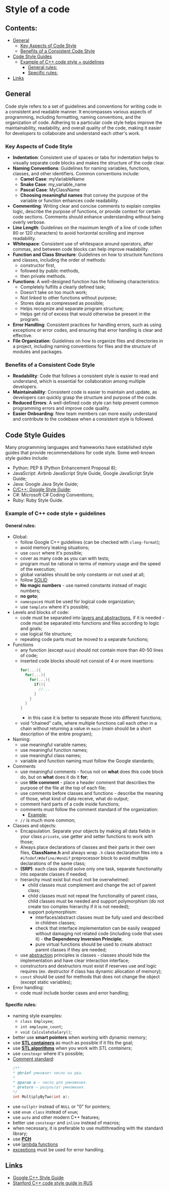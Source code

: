 # Style of a code

## Contents:

- [General](#general)
  - [Key Aspects of Code Style](#key-aspects-of-code-style)
  - [Benefits of a Consistent Code Style](#benefits-of-a-consistent-code-style)
- [Code Style Guides](#code-style-guides)
  - [Example of C++ code style + guidelines](#example-of-c-code-style--guidelines)
    - [General rules:](#general-rules)
    - [Specific rules:](#specific-rules)
- [Links](#links)


## General
Code style refers to a set of guidelines and conventions for writing code in a consistent and readable manner. It encompasses various aspects of programming, including formatting, naming conventions, and the organization of code. Adhering to a particular code style helps improve the maintainability, readability, and overall quality of the code, making it easier for developers to collaborate and understand each other's work.

### Key Aspects of Code Style
- **Indentation**: Consistent use of spaces or tabs for indentation helps to visually separate code blocks and makes the structure of the code clear. 
- **Naming Conventions**: Guidelines for naming variables, functions, classes, and other identifiers. Common conventions include:
  - **Camel Case**: myVariableName
  - **Snake Case**: my_variable_name
  - **Pascal Case**: MyClassName
  - **Choosing meaningful names** that convey the purpose of the variable or function enhances code readability.
- **Commenting**: Writing clear and concise comments to explain complex logic, describe the purpose of functions, or provide context for certain code sections. Comments should enhance understanding without being overly verbose.
- **Line Length**: Guidelines on the maximum length of a line of code (often 80 or 120 characters) to avoid horizontal scrolling and improve readability.
- **Whitespace**: Consistent use of whitespace around operators, after commas, and between code blocks can help improve readability. 
- **Function and Class Structure**: Guidelines on how to structure functions and classes, including the order of methods:
  -  constructor first, 
  -  followed by public methods, 
  -  then private methods.
- **Functions**: A well-designed function has the following characteristics:
  - Completely fulfills a clearly defined task;
  - Doesn't take on too much work;
  - Not linked to other functions without purpose;
  - Stores data as compressed as possible;
  - Helps recognize and separate program structure;
  - Helps get rid of excess that would otherwise be present in the program.
- **Error Handling**: Consistent practices for handling errors, such as using exceptions or error codes, and ensuring that error handling is clear and effective.
- **File Organization**: Guidelines on how to organize files and directories in a project, including naming conventions for files and the structure of modules and packages.
  
### Benefits of a Consistent Code Style
- **Readability**: Code that follows a consistent style is easier to read and understand, which is essential for collaboration among multiple developers.
- **Maintainability**: Consistent code is easier to maintain and update, as developers can quickly grasp the structure and purpose of the code.
- **Reduced Errors**: A well-defined code style can help prevent common programming errors and improve code quality.
- **Easier Onboarding**: New team members can more easily understand and contribute to the codebase when a consistent style is followed.
  
## Code Style Guides
Many programming languages and frameworks have established style guides that provide recommendations for code style. Some well-known style guides include:
- Python: PEP 8 (Python Enhancement Proposal 8);
- JavaScript: Airbnb JavaScript Style Guide, Google JavaScript Style Guide;
- Java: Google Java Style Guide;
- [C/C++: Google Style Guide](https://google.github.io/styleguide/cppguide.html);
- C#: Microsoft C# Coding Conventions;
- Ruby: Ruby Style Guide.

### Example of C++ code style + guidelines 
#### General rules:
- Global:
  - follow Google C++ guidelines (can be checked with `clang-format`);
  - avoid memory leaking situations;
  - use `const` where it's possible;
  - cover as many code as you can with tests;
  - program must be rational in terms of memory usage and the speed of the execution; 
  - global variables should be only constants or not used at all;
  - follow [SOLID](/General/Dictionaty.md)
  - **No magic numbers** - use named constants instead of magic numbers;
  - **no goto**;
  - `namespace`s must be used for logical code organization;
  - use `template` where it's possible;
- Levels and blocks of code:
  - code must be separated into [layers and abstractions](Dictionaty.md), if it is needed - code must be separated into functions and files according to logic and goals;
  - use logical file structure;
  - repeating code parts must be moved to a separate functions;
- Functions
  - any function (except `main`) should not contain more than 40-50 lines of code;
  - inserted code blocks should not consist of 4 or more insertions:
    ```C++
    for(...){
      for(...){
        for(...){
          if(){
            //...
          }
        }
      }
    }
    ```
    - in this case it is better to separate those into different functions;
  - void “chained” calls, where multiple functions call each other in a chain without returning a value in `main` (main should be a short description of the entire program);
- Naming:
  - use meaningful variable names;
  - use meaningful function names;
  - use meaningful class names;
  - variable and function naming must follow the Google standards;
- Comments
  - use meaningful comments - focus not on **what** does this code block do, but on **what** does it do it **for**;
  - use **title comment** - place a header comment that describes the purpose of the file at the top of each file;
  - use comments before classes and functions - describe the meaning of those, what kind of data receive, what do output;
  - comment hard parts of a code inside functions;
  - comments must follow the comment standard of the organization:
    - [Example](/C&C++/Parts/C++.md#comments-standards);
  - `//` is much more common;
- Classes and objects:
  - Encapsulation. Separate your objects by making all data fields in your class `private`, use getter and setter functions to work with those;
  - Always place declarations of classes and their parts in their own files, **ClassName.h** and always wrap `.h` class declaration files into a `#ifndef/#define/#endif` preprocessor block to avoid multiple declarations of the same class;
  - **(SRP)**: each class should solve only one task, separate functionality into separate classes if needed;
  - hierarchy must exist but must mot be overwhelmed:
    - child classes must complement and change the act of parent class;
    - child classes must not repeat the functionality of parent class, child classes must be needed and support polymorphism (do not create too complex hierarchy if it is not needed);
    - support polymorphism:
      - interfaces/abstract classes must be fully used and described in children classes; 
      - check that interface implementation can be easily swapped without damaging not related code (including code that uses it) - **the Dependency Inversion Principle**;
      - pure virtual functions should be used to create abstract parent classes if they are needed;
  - use [abstraction](/General/Dictionaty.md#abstraction) principles is classes - classes should hide the implementation and have clear interaction interface;
  - constructors and destructors must exist if reserves use and logic requires (ex. destructor if class has dynamic allocation of memory);
  - `const` should be used for methods that does not change the object (except static variables);
- Error handling:
  - code must include border cases and error handling;

#### Specific rules:
- naming style examples:
  - `class Employee`;
  - `int employee_count`;
  - `void CalculateSalary()`;
- better use **smart pointers** when working with dynamic memory;
- use **[STL containers](/C&C++/Parts/C++.md#stl-containers)** as much as possible if it fits the goal;
- use **[STL algorithms](/C&C++/Parts/C++.md#stl-algorithms)** when you work with *STL containers*;
- use `constexpr` where it's possible;
- [Comment standard](/C&C++/Parts/C++.md#comments-standards):
    ```C++
    /**
    * @brief умножает число на два.
    *
    * @param a — число для умножения.
    * @return — результат умножения.
    */
    int MultiplyByTwo(int a);
    ```
- use `nullptr` instead of `NULL` or "0" for pointers;
- use `enum class` instead of `enum`;
- use `auto` and other modern C++ features;
- better use `constexpr` and `inline` instead of macros; 
- when necessary, it is preferable to use multithreading with the standard library;
- use [**PCH**](/C&C++/Parts/C++.md#pch)
- use [lambda functions](/C&C++/Parts/C++.md#lambda-functions)
- [exceptions](/C&C++/Parts/C++.md#exceptions-error-handling) must be used for error handling.





## Links
- [Google C++ Style Guide](https://google.github.io/styleguide/cppguide.html)
- [Stanford C++ code style guide in RUS](https://tproger.ru/translations/stanford-cpp-style-guide)